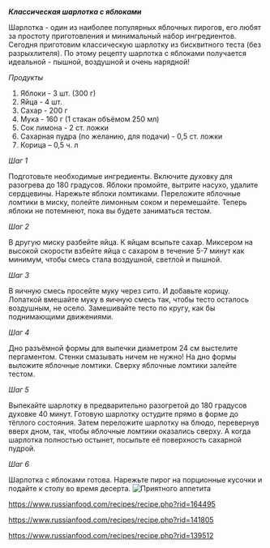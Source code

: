 **_Классическая шарлотка с яблоками_**

Шарлотка - один из наиболее популярных яблочных пирогов, его любят за простоту приготовления и минимальный набор ингредиентов. Сегодня приготовим классическую шарлотку из бисквитного теста (без разрыхлителя). По этому рецепту шарлотка с яблоками получается идеальной - пышной, воздушной и очень нарядной!

_Продукты_

1. Яблоки - 3 шт. (300 г)
2. Яйца - 4 шт.
3. Сахар - 200 г
4. Мука - 160 г (1 стакан объёмом 250 мл)
5. Сок лимона - 2 ст. ложки
6. Сахарная пудра (по желанию, для подачи) - 0,5 ст. ложки
7. Корица – 0,5 ч. л

*Шаг 1*

Подготовьте необходимые ингредиенты.
Включите духовку для разогрева до 180 градусов.
Яблоки промойте, вытрите насухо, удалите сердцевины. Нарежьте яблоки ломтиками. 
Переложите яблочные ломтики в миску, полейте лимонным соком и перемешайте. Теперь яблоки не потемнеют, пока вы будете заниматься тестом.



*Шаг 2*

В другую миску разбейте яйца. К яйцам всыпьте сахар. Миксером на высокой скорости взбейте яйца с сахаром в течение 5-7 минут как минимум, чтобы смесь стала воздушной, светлой и пышной.

*Шаг 3*

В яичную смесь просейте муку через сито. И добавьте корицу. 
Лопаткой вмешайте муку в яичную смесь так, чтобы тесто осталось воздушным, не осело. Замешивайте тесто по кругу, как бы поднимающими движениями.

*Шаг 4*

Дно разъёмной формы для выпечки диаметром 24 см выстелите пергаментом. Стенки смазывать ничем не нужно! На дно формы выложите яблочные ломтики. Сверху яблочные ломтики залейте тестом.

*Шаг 5*

Выпекайте шарлотку в предварительно разогретой до 180 градусов духовке 40 минут. Готовую шарлотку остудите прямо в форме до тёплого состояния.
Затем переложите шарлотку на блюдо, перевернув вверх дном, так, чтобы яблочные ломтики оказались сверху. А когда шарлотка полностью остынет, посыпьте её поверхность сахарной пудрой.

*Шаг 6*

Шарлотка с яблоками готова. Нарежьте пирог на порционные кусочки и подайте к столу во время десерта. ![Приятного аппетита](pirog.jpg)

https://www.russianfood.com/recipes/recipe.php?rid=164495

https://www.russianfood.com/recipes/recipe.php?rid=141805

https://www.russianfood.com/recipes/recipe.php?rid=139512